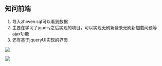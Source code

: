 ## 知问前端

  1. 导入zhiwen.sql可以看到数据
  2. 主要在学习了jquery之后实现的项目，可以实现无刷新登录无刷新加载问题等ajax功能
  3. 还有基于jqueryUI实现的界面

![](http://thyrsi.com/t6/380/1538541367x-1566688347.png)

![](http://thyrsi.com/t6/380/1538541375x-1566688347.png)
